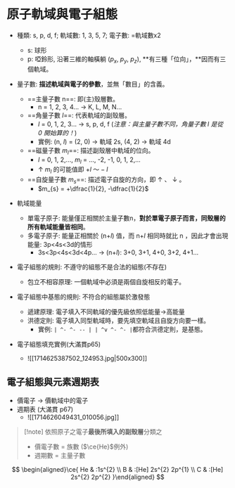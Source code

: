 # 原子軌域與電子組態
- 種類: s, p, d, f; 軌域數: 1, 3, 5, 7; 電子數: =軌域數x2
	- s: 球形
	- p: 啞鈴形, 沿著三維的軸橫躺 ($p_x$, $p_y$, $p_z$), **有三種「位向」，**因而有三個軌域。
- 量子數: **描述軌域與電子的參數**，並無「數目」的含義。
	- ==主量子數 n==: 即(主)殼層數。
		- n = 1, 2, 3, 4... $\rightarrow$ K, L, M, N...
	- ==角量子數 $l$==: 代表軌域的副殼層。
		- $l$ = 0, 1, 2, 3... $\rightarrow$ s, p, d, f (*注意：與主量子數不同，角量子數 $l$ 是從 0 開始算的！*)
		- 實例: (n, $l$) = (2, 0) $\rightarrow$ 軌域 2s, (4, 2) $\rightarrow$ 軌域 4d
	- ==磁量子數 $m_l$==: 描述副殼層中軌域的位向。
		- $l$ = 0, 1, 2,..., $m_l$ = ..., -2, -1, 0, 1, 2,...
		- $\uparrow$ $m_l$ 的可能值即 $+l \text{ ～} -l$
	- ==自旋量子數 $m_s$==: 描述電子自旋的方向，即 $\uparrow$ 、 $\downarrow$ 。
		- $m_{s} = +\dfrac{1}{2}, -\dfrac{1}{2}$
- 軌域能量 
	- 單電子原子: 能量僅正相關於主量子數n，**對於單電子原子而言，同殼層的所有軌域能量皆相同**。
	- 多電子原子: 能量正相關於 (n+$l$) 值，而 n+$l$ 相同時就比 n ，因此才會出現能量: 3p<4s<3d的情形
		- 3s<3p<4s<3d<4p... $\rightarrow$ (n+$l$): 3+0, 3+1, 4+0, 3+2, 4+1...
- 電子組態的規則: 不遵守的組態不是合法的組態(不存在)
	- 包立不相容原理: 一個軌域中必須是兩個自旋相反的電子。
- 電子組態中基態的規則: 不符合的組態屬於激發態
	- 遞建原理: 電子填入不同軌域的優先級依照低能量$\rightarrow$高能量
	- 洪德定則: 電子填入同型軌域時，要先填空軌域且自旋方向要一樣。
		- 實例: `| ^- ^- -- | | ^v ^- ^- |`都符合洪德定則，是基態。
- 電子組態填充實例(大滿貫p65)

	- ![[1714625387502_124953.jpg|500x300]]
## 電子組態與元素週期表
- 價電子 $\rightarrow$ 價軌域中的電子
- 週期表 (大滿貫 p67)
	- ![[1714626049431_010056.jpg]]
> [!note] 依照原子之電子**最後所填入的副殼層**分類之
> - 價電子數 = 族數 ($\ce{He}$例外)
> - 週期數 = 主量子數


$$
\begin{aligned}\ce{
He & :1s^{2} \\
B & :[He] 2s^{2} 2p^{1} \\
C & :[He] 2s^{2} 2p^{2}
}\end{aligned}
$$
